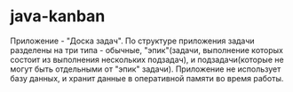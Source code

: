 # java-kanban
Приложение - "Доска задач". По структуре приложения задачи разделены на три типа - обычные, "эпик"(задачи, выполнение которых состоит из выполнения нескольких подзадач), и подзадачи(которые не могут быть отдельными от "эпик" задачи).
Приложение не использует базу данных, и хранит данные в оперативной памяти во время работы.
